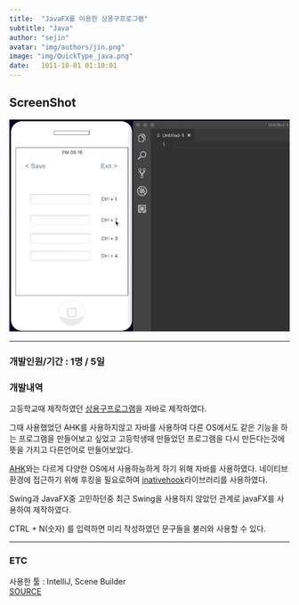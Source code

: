 ```yaml
---
title:  "JavaFX를 이용한 상용구프로그램"
subtitle: "Java"
author: "sejin"
avatar: "img/authors/jin.png"
image: "img/QuickType_java.png"
date:   1011-10-01 01:10:01
---
```


## ScreenShot

![ex](../img/QuickType(java).gif)


- - -
### 개발인원/기간 : 1명 / 5일 

### 개발내역

고등학교때 제작하였던 <a href="http://127.0.0.1:4000/#/2015/04/25/QuickType_ahk" target="_blank">상용구프로그램</a>을 자바로 제작하였다.

그때 사용했었던 AHK를 사용하지않고 자바를 사용하여 다른 OS에서도 같은 기능을 하는 프로그램을 만들어보고 싶었고 고등학생때 만들었던 프로그램을 다시 만든다는것에 뜻을 가지고 다른언어로 만들어보았다. 

<a href="https://www.autohotkey.com/" target="_blank">AHK</a>와는 다르게 다양한 OS에서 사용하능하게 하기 위해 자바를 사용하였다.
네이티브 환경에 접근하기 위해 후킹을 필요로하여 <a href="https://github.com/kwhat/jnativehook" target="_blank">jnativehook</a>라이브러리를 사용하였다. 

Swing과 JavaFX중 고민하던중 최근 Swing을 사용하지 않았던 관계로 javaFX를 사용하여 제작하였다. 

CTRL + N(숫자) 를 입력하면 미리 작성하였던 문구들을 불러와 사용할 수 있다.
- - -

### ETC

사용한 툴 : IntelliJ, Scene Builder
<br>
<a href="https://github.com/cadinz/QuickType" target="_blank">SOURCE</a>
